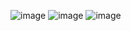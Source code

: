 ![image](https://github.com/user-attachments/assets/974db972-a431-44c5-b09a-c2eb2c5dd178)
![image](https://github.com/user-attachments/assets/34eaef87-b170-43a2-a20c-68b9224b5f40)
![image](https://github.com/user-attachments/assets/06d1ffe0-da61-49ee-840b-b4dee49fdf89)
